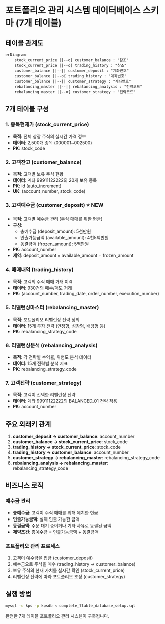 # 포트폴리오 관리 시스템 데이터베이스 스키마 (7개 테이블)

## 테이블 관계도

```mermaid
erDiagram
    stock_current_price ||--o{ customer_balance : "참조"
    stock_current_price ||--o{ trading_history : "참조"
    customer_balance ||--|| customer_deposit : "계좌번호"
    customer_balance ||--o{ trading_history : "계좌번호"
    customer_balance ||--|| customer_strategy : "계좌번호"
    rebalancing_master ||--|| rebalancing_analysis : "전략코드"
    rebalancing_master ||--o{ customer_strategy : "전략코드"
```

## 7개 테이블 구성

### 1. 종목현재가 (stock_current_price)
- **목적**: 전체 상장 주식의 실시간 가격 정보
- **데이터**: 2,500개 종목 (000001~002500)
- **PK**: stock_code

### 2. 고객잔고 (customer_balance) 
- **목적**: 고객별 보유 주식 현황
- **데이터**: 계좌 99911122222의 20개 보유 종목
- **PK**: id (auto_increment)
- **UK**: (account_number, stock_code)

### 3. 고객예수금 (customer_deposit) ⭐ NEW
- **목적**: 고객별 예수금 관리 (주식 매매를 위한 현금)
- **구성**: 
  - 총예수금 (deposit_amount): 5천만원
  - 인출가능금액 (available_amount): 4천5백만원  
  - 동결금액 (frozen_amount): 5백만원
- **PK**: account_number
- **제약**: deposit_amount = available_amount + frozen_amount

### 4. 매매내역 (trading_history)
- **목적**: 고객의 주식 매매 거래 이력
- **데이터**: 930건의 매수/매도 거래
- **PK**: (account_number, trading_date, order_number, execution_number)

### 5. 리밸런싱마스터 (rebalancing_master)
- **목적**: 포트폴리오 리밸런싱 전략 정의
- **데이터**: 15개 투자 전략 (안정형, 성장형, 배당형 등)
- **PK**: rebalancing_strategy_code

### 6. 리밸런싱분석 (rebalancing_analysis)
- **목적**: 각 전략별 수익률, 위험도 분석 데이터
- **데이터**: 15개 전략별 분석 지표
- **PK**: rebalancing_strategy_code

### 7. 고객전략 (customer_strategy)
- **목적**: 고객이 선택한 리밸런싱 전략
- **데이터**: 계좌 99911122222의 BALANCED_01 전략 적용
- **PK**: account_number

## 주요 외래키 관계

1. **customer_deposit → customer_balance**: account_number
2. **customer_balance → stock_current_price**: stock_code  
3. **trading_history → stock_current_price**: stock_code
4. **trading_history → customer_balance**: account_number
5. **customer_strategy → rebalancing_master**: rebalancing_strategy_code
6. **rebalancing_analysis → rebalancing_master**: rebalancing_strategy_code

## 비즈니스 로직

### 예수금 관리
- **총예수금**: 고객이 주식 매매를 위해 예치한 현금
- **인출가능금액**: 실제 인출 가능한 금액
- **동결금액**: 주문 대기 중이거나 기타 사유로 동결된 금액
- **제약조건**: 총예수금 = 인출가능금액 + 동결금액

### 포트폴리오 관리 프로세스
1. 고객이 예수금을 입금 (customer_deposit)
2. 예수금으로 주식을 매수 (trading_history → customer_balance)
3. 보유 주식의 현재 가치를 실시간 확인 (stock_current_price)
4. 리밸런싱 전략에 따라 포트폴리오 조정 (customer_strategy)

## 실행 방법

```bash
mysql -u kps -p kpsdb < complete_7table_database_setup.sql
```

완전한 7개 테이블 포트폴리오 관리 시스템이 구축됩니다.